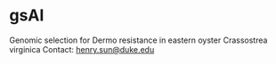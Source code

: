 # gsAI
Genomic selection for Dermo resistance in eastern oyster Crassostrea virginica
Contact: henry.sun@duke.edu
